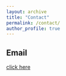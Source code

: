 ```yaml
---
layout: archive
title: "Contact"
permalink: /contact/
author_profile: true
---
```

## Email
[click here](https://yanyinzhao.github.io/images/contact.png)
